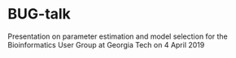 # BUG-talk
Presentation on parameter estimation and model selection for the Bioinformatics User Group at Georgia Tech on 4 April 2019

